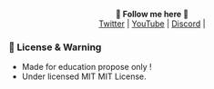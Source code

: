 <p align='center'>
  <b>🎨 Follow me here 🎨</b><br>  
  <a href="https://twitter.com/https://twitter.com/Amar__xi">Twitter</a> |
  <a href="https://www.youtube.com/channel/UCIHPr7xCMkONkkz-_mRi9TA">YouTube</a> |
  <a href="https://discord.gg/TUkW6MTdpD">Discord</a> |




### 📜 License & Warning
- Made for education propose only !
- Under licensed MIT MIT License.
